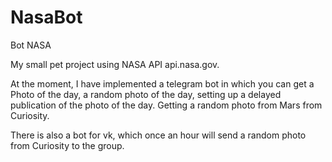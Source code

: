# NasaBot
Bot NASA

My small pet project using NASA API api.nasa.gov.

At the moment, I have implemented a telegram bot in which you can get a Photo of the day, a random photo of the day, setting up a delayed publication of the photo of the day. Getting a random photo from Mars from Curiosity.

There is also a bot for vk, which once an hour will send a random photo from Curiosity to the group.
